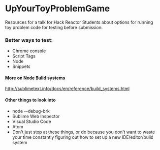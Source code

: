 # UpYourToyProblemGame
Resources for a talk for Hack Reactor Students about options for running toy problem code for testing before submission.

### Better ways to test:
- Chrome console
- Script Tags
- Node
- Snippets

#### More on Node Bulid systems
http://sublimetext.info/docs/en/reference/build_systems.html

#### Other things to look into
- node --debug-brk
- Sublime Web Inspector
- Visual Studio Code
- Atom
- Don't just stop at these things, or do because you don't want to waste your time constantly figuring out how to set up a new IDE/editor/bulid system
